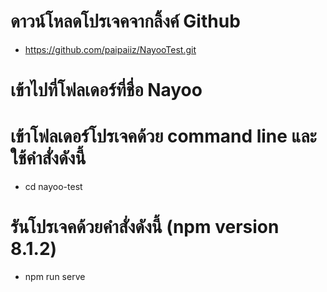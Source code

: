 # ดาวน์โหลดโปรเจคจากลิ้งค์ Github
- https://github.com/paipaiiz/NayooTest.git

# เข้าไปที่โฟลเดอร์ที่ชื่อ Nayoo

# เข้าโฟลเดอร์โปรเจคด้วย command line และใช้คำสั่งดังนี้
 - cd nayoo-test

# รันโปรเจคด้วยคำสั่งดังนี้ (npm version 8.1.2)
 - npm run serve
